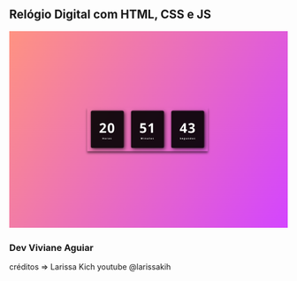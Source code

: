 ## Relógio Digital com HTML, CSS e JS

<img src="./assets/img/relogio.png">

### Dev Viviane Aguiar
créditos => Larissa Kich youtube @larissakih